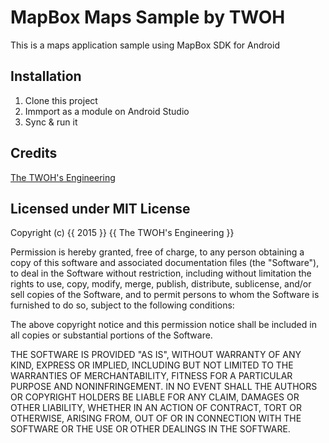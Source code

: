 # MapBox Maps Sample by TWOH

This is a maps application sample using MapBox SDK for Android

## Installation

1. Clone this project
2. Immport as a module on Android Studio
3. Sync & run it

## Credits

[The TWOH's Engineering](http://www.twoh.co)

## Licensed under MIT License

Copyright (c) {{ 2015 }} {{ The TWOH's Engineering }}

Permission is hereby granted, free of charge, to any person obtaining a copy
of this software and associated documentation files (the "Software"), to deal
in the Software without restriction, including without limitation the rights
to use, copy, modify, merge, publish, distribute, sublicense, and/or sell
copies of the Software, and to permit persons to whom the Software is
furnished to do so, subject to the following conditions:

The above copyright notice and this permission notice shall be included in all
copies or substantial portions of the Software.

THE SOFTWARE IS PROVIDED "AS IS", WITHOUT WARRANTY OF ANY KIND,
EXPRESS OR IMPLIED, INCLUDING BUT NOT LIMITED TO THE WARRANTIES OF
MERCHANTABILITY, FITNESS FOR A PARTICULAR PURPOSE AND NONINFRINGEMENT.
IN NO EVENT SHALL THE AUTHORS OR COPYRIGHT HOLDERS BE LIABLE FOR ANY CLAIM,
DAMAGES OR OTHER LIABILITY, WHETHER IN AN ACTION OF CONTRACT, TORT OR
OTHERWISE, ARISING FROM, OUT OF OR IN CONNECTION WITH THE SOFTWARE OR THE USE
OR OTHER DEALINGS IN THE SOFTWARE.

